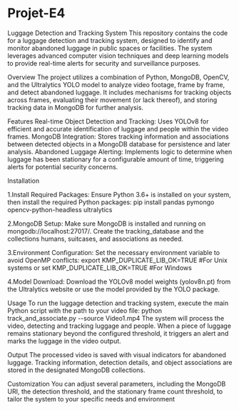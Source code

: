 # Projet-E4

Luggage Detection and Tracking System
This repository contains the code for a luggage detection and tracking system, designed to identify and monitor abandoned luggage in public spaces or facilities. The system leverages advanced computer vision techniques and deep learning models to provide real-time alerts for security and surveillance purposes.

Overview
The project utilizes a combination of Python, MongoDB, OpenCV, and the Ultralytics YOLO model to analyze video footage, frame by frame, and detect abandoned luggage. It includes mechanisms for tracking objects across frames, evaluating their movement (or lack thereof), and storing tracking data in MongoDB for further analysis.

Features
Real-time Object Detection and Tracking: Uses YOLOv8 for efficient and accurate identification of luggage and people within the video frames.
MongoDB Integration: Stores tracking information and associations between detected objects in a MongoDB database for persistence and later analysis.
Abandoned Luggage Alerting: Implements logic to determine when luggage has been stationary for a configurable amount of time, triggering alerts for potential security concerns.


Installation

1.Install Required Packages: Ensure Python 3.6+ is installed on your system, then install the required Python packages: pip install pandas pymongo opencv-python-headless ultralytics

2.MongoDB Setup: Make sure MongoDB is installed and running on mongodb://localhost:27017/. Create the tracking_database and the collections humans, suitcases, and associations as needed.

3.Environment Configuration: Set the necessary environment variable to avoid OpenMP conflicts: export KMP_DUPLICATE_LIB_OK=TRUE  #For Unix systems  or  set KMP_DUPLICATE_LIB_OK=TRUE  #For Windows

4.Model Download: Download the YOLOv8 model weights (yolov8n.pt) from the Ultralytics website or use the model provided by the YOLO package.

Usage
To run the luggage detection and tracking system, execute the main Python script with the path to your video file: python track_and_associate.py --source Video1.mp4
The system will process the video, detecting and tracking luggage and people. When a piece of luggage remains stationary beyond the configured threshold, it triggers an alert and marks the luggage in the video output.

Output
The processed video is saved with visual indicators for abandoned luggage. Tracking information, detection details, and object associations are stored in the designated MongoDB collections.

Customization
You can adjust several parameters, including the MongoDB URI, the detection threshold, and the stationary frame count threshold, to tailor the system to your specific needs and environment

